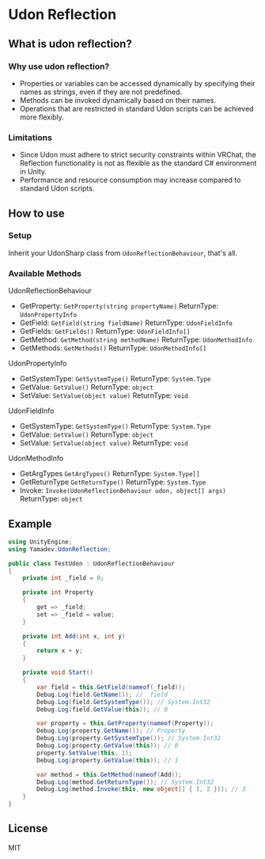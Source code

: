 # Udon Reflection

## What is udon reflection?

### Why use udon reflection?
- Properties or variables can be accessed dynamically by specifying their names as strings, even if they are not predefined.
- Methods can be invoked dynamically based on their names.
- Operations that are restricted in standard Udon scripts can be achieved more flexibly.

### Limitations
- Since Udon must adhere to strict security constraints within VRChat, the Reflection functionality is not as flexible as the standard C# environment in Unity.
- Performance and resource consumption may increase compared to standard Udon scripts.

## How to use

### Setup
Inherit your UdonSharp class from `UdonReflectionBehaviour`, that's all.

### Available Methods
UdonReflectionBehaviour
- GetProperty: `GetProperty(string propertyName)` ReturnType: `UdonPropertyInfo`
- GetField: `GetField(string fieldName)` ReturnType: `UdonFieldInfo`
- GetFields: `GetFields()` ReturnType: `UdonFieldInfo[]`
- GetMethod: `GetMethod(string methodName)` ReturnType: `UdonMethodInfo`
- GetMethods: `GetMethods()` ReturnType: `UdonMethodInfo[]`

UdonPropertyInfo
- GetSystemType: `GetSystemType()` ReturnType: `System.Type`
- GetValue: `GetValue()` ReturnType: `object`
- SetValue: `SetValue(object value)` ReturnType: `void`

UdonFieldInfo
- GetSystemType: `GetSystemType()` ReturnType: `System.Type`
- GetValue: `GetValue()` ReturnType: `object`
- SetValue: `SetValue(object value)` ReturnType: `void`

UdonMethodInfo
- GetArgTypes `GetArgTypes()` ReturnType: `System.Type[]`
- GetReturnType `GetReturnType()` ReturnType: `System.Type`
- Invoke: `Invoke(UdonReflectionBehaviour udon, object[] args)` ReturnType: `object`

## Example
```csharp
using UnityEngine;
using Yamadev.UdonReflection;

public class TestUdon : UdonReflectionBehaviour
{
    private int _field = 0;

    private int Property
    {
        get => _field;
        set => _field = value;
    }

    private int Add(int x, int y)
    {
        return x + y;
    }

    private void Start()
    {
        var field = this.GetField(nameof(_field));
        Debug.Log(field.GetName()); // _field
        Debug.Log(field.GetSystemType()); // System.Int32
        Debug.Log(field.GetValue(this)); // 0

        var property = this.GetProperty(nameof(Property));
        Debug.Log(property.GetName()); // Property
        Debug.Log(property.GetSystemType()); // System.Int32
        Debug.Log(property.GetValue(this)); // 0
        property.SetValue(this, 1);
        Debug.Log(property.GetValue(this)); // 1

        var method = this.GetMethod(nameof(Add));
        Debug.Log(method.GetReturnType()); // System.Int32
        Debug.Log(method.Invoke(this, new object[] { 1, 2 })); // 3
    }
}
```

## License
MIT